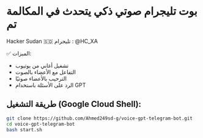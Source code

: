 # بوت تليجرام صوتي ذكي يتحدث في المكالمة تم 
Hacker Sudan 🇸🇩 تليجرام : @HC_XA 

✅ الميزات:
- تشغيل أغاني من يوتيوب
- التفاعل مع الأعضاء بالصوت
- الترحيب بالأعضاء صوتيًا
- الرد على الأسئلة باستخدام GPT

## طريقة التشغيل (Google Cloud Shell):
```bash
git clone https://github.com/Ahmed249sd-g/voice-gpt-telegram-bot.git
cd voice-gpt-telegram-bot
bash start.sh
```
